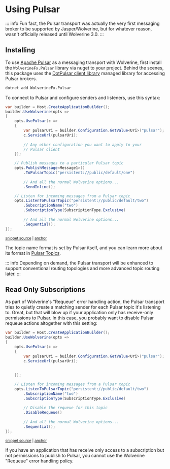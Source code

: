 # Using Pulsar <Badge type="tip" text="3.0" />

::: info
Fun fact, the Pulsar transport was actually the very first messaging broker to be supported
by Jasper/Wolverine, but for whatever reason, wasn't officially released until Wolverine 3.0. 
:::

## Installing

To use [Apache Pulsar](https://pulsar.apache.org/) as a messaging transport with Wolverine, first install the `WolverineFx.Pulsar` library via nuget to your project. Behind the scenes, this package uses the [DotPulsar client library](https://pulsar.apache.org/docs/next/client-libraries-dotnet/) managed library for accessing Pulsar brokers.

```bash
dotnet add WolverineFx.Pulsar
```

To connect to Pulsar and configure senders and listeners, use this syntax:

<!-- snippet: sample_configuring_pulsar -->
<a id='snippet-sample_configuring_pulsar'></a>
```cs
var builder = Host.CreateApplicationBuilder();
builder.UseWolverine(opts =>
{
    opts.UsePulsar(c =>
    {
        var pulsarUri = builder.Configuration.GetValue<Uri>("pulsar");
        c.ServiceUrl(pulsarUri);
        
        // Any other configuration you want to apply to your
        // Pulsar client
    });

    // Publish messages to a particular Pulsar topic
    opts.PublishMessage<Message1>()
        .ToPulsarTopic("persistent://public/default/one")
        
        // And all the normal Wolverine options...
        .SendInline();

    // Listen for incoming messages from a Pulsar topic
    opts.ListenToPulsarTopic("persistent://public/default/two")
        .SubscriptionName("two")
        .SubscriptionType(SubscriptionType.Exclusive)
        
        // And all the normal Wolverine options...
        .Sequential();
});
```
<sup><a href='https://github.com/JasperFx/wolverine/blob/main/src/Transports/Pulsar/Wolverine.Pulsar.Tests/DocumentationSamples.cs#L12-L42' title='Snippet source file'>snippet source</a> | <a href='#snippet-sample_configuring_pulsar' title='Start of snippet'>anchor</a></sup>
<!-- endSnippet -->

The topic name format is set by Pulsar itself, and you can learn more about its format in [Pulsar Topics](https://pulsar.apache.org/docs/next/concepts-messaging/#topics). 

::: info
Depending on demand, the Pulsar transport will be enhanced to support conventional routing topologies and more advanced
topic routing later.
::: 

## Read Only Subscriptions <Badge type="tip" text="3.13" />

As part of Wolverine's "Requeue" error handling action, the Pulsar transport tries to quietly create a matching sender
for each Pulsar topic it's listening to. Great, but that will blow up if your application only has receive-only permissions
to Pulsar. In this case, you probably want to disable Pulsar requeue actions altogether with this setting:

<!-- snippet: sample_disable_requeue_for_pulsar -->
<a id='snippet-sample_disable_requeue_for_pulsar'></a>
```cs
var builder = Host.CreateApplicationBuilder();
builder.UseWolverine(opts =>
{
    opts.UsePulsar(c =>
    {
        var pulsarUri = builder.Configuration.GetValue<Uri>("pulsar");
        c.ServiceUrl(pulsarUri);
        
        
    });

    // Listen for incoming messages from a Pulsar topic
    opts.ListenToPulsarTopic("persistent://public/default/two")
        .SubscriptionName("two")
        .SubscriptionType(SubscriptionType.Exclusive)
        
        // Disable the requeue for this topic
        .DisableRequeue()
        
        // And all the normal Wolverine options...
        .Sequential();
});
```
<sup><a href='https://github.com/JasperFx/wolverine/blob/main/src/Transports/Pulsar/Wolverine.Pulsar.Tests/DocumentationSamples.cs#L47-L72' title='Snippet source file'>snippet source</a> | <a href='#snippet-sample_disable_requeue_for_pulsar' title='Start of snippet'>anchor</a></sup>
<!-- endSnippet -->



If you have an application that has receive only access to a subscription but not permissions to publish to Pulsar,
you cannot use the Wolverine "Requeue" error handling policy. 
